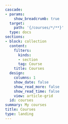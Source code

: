 ```yaml
---
cascade:
- params:
    show_breadcrumb: true
  target:
    path: '{/courses/*/**}'
  type: docs
sections:
- block: collection
  content:
    filters:
      kinds:
      - section
      tag: Course
    title: Courses
  design:
    columns: 1
    show_date: false
    show_read_more: false
    show_read_time: false
    view: article-grid
  id: courses
summary: My courses
title: Courses
type: landing
---
```

